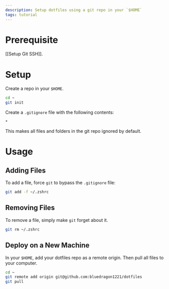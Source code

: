 ```yaml
---
description: Setup dotfiles using a git repo in your `$HOME`
tags: tutorial
---
```

# Prerequisite
[[Setup Git SSH]].

# Setup
Create a repo in your `$HOME`.
```sh
cd ~
git init
```

Create a `.gitignore` file with the following contents:
```gitignore
*
```
This makes all files and folders in the git repo ignored by default.

# Usage
## Adding Files
To add a file, force `git` to bypass the `.gitignore` file:
```sh
git add -f ~/.zshrc
```

## Removing Files
To remove a file, simply make `git` forget about it.
```sh
git rm ~/.zshrc
```

## Deploy on a New Machine
In your `$HOME`, add your dotfiles repo as a remote origin. Then pull all files to your computer.
```sh
cd ~
git remote add origin git@github.com:bluedragon1221/dotfiles
git pull
```

